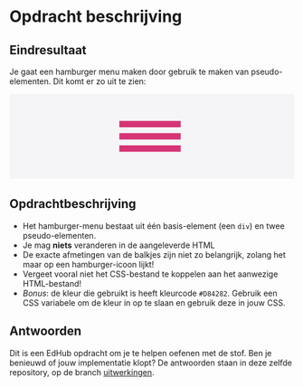 # Opdracht beschrijving

## Eindresultaat

Je gaat een hamburger menu maken door gebruik te maken van pseudo-elementen. Dit komt er zo uit te zien:

![screenshot](./menu-icon.png)

## Opdrachtbeschrijving

* Het hamburger-menu bestaat uit één basis-element (een `div`) en twee pseudo-elementen.
* Je mag **niets** veranderen in de aangeleverde HTML
* De exacte afmetingen van de balkjes zijn niet zo belangrijk, zolang het maar op een hamburger-icoon lijkt!
* Vergeet vooral niet het CSS-bestand te koppelen aan het aanwezige HTML-bestand!
* _Bonus_: de kleur die gebruikt is heeft kleurcode `#D84282`. Gebruik een CSS variabele om de kleur in op te slaan en gebruik deze in jouw CSS.

## Antwoorden

Dit is een EdHub opdracht om je te helpen oefenen met de stof. Ben je benieuwd of jouw implementatie klopt? De antwoorden staan in deze zelfde repository, op de branch [uitwerkingen](https://github.com/hogeschoolnovi/frontend-css-hamburger/blob/uitwerkingen/styles.css).
